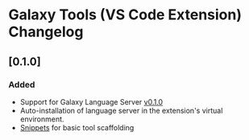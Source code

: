 # Galaxy Tools (VS Code Extension) Changelog

## [0.1.0]

### Added

- Support for Galaxy Language Server [v0.1.0](./server/CHANGELOG.md#010)
- Auto-installation of language server in the extension's virtual environment.
- [Snippets](./client/src/snippets.json) for basic tool scaffolding

